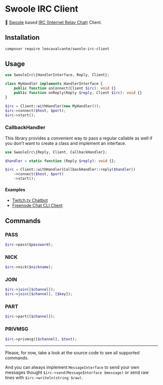 # Swoole IRC Client

💬 [Swoole](https://www.swoole.co.uk/) based [IRC (Internet Relay Chat)](https://tools.ietf.org/html/rfc1459) Client.

## Installation
```bash
composer require leocavalcante/swoole-irc-client
```

## Usage
```php
use SwooleIrc\{HandlerInterface, Reply, Client};

class MyHandler implements HandlerInterface {
    public function onConnect(Client $irc): void {}
    public function onReply(Reply $reply, Client $irc): void {}
}

$irc = Client::withHandler(new MyHandler());
$irc->connect($host, $port);
$irc->start();
```

### CallbackHandler

This library provides a convenient way to pass a regular callable as well if you don't want to create a class and implement an interface.

```php
use SwooleIrc\{Reply, Client, CallbackHandler};

$handler = static function (Reply $reply): void {};

$irc = Client::withHandler(CallbackHandler::reply($handler))
    ->connect($host, $port)
    ->start();
```

#### Examples
- [Twitch.tv Chatbot](https://github.com/leocavalcante/swoole-irc-client/tree/main/examples/twitch)
- [Freenode Chat CLI Client](https://github.com/leocavalcante/swoole-irc-client/tree/main/examples/freenode)

## Commands

### PASS
```php
$irc->pass($password);
```

### NICK
```php
$irc->nick($nickname);
```

### JOIN
```php
$irc->join([$channel]);
$irc->join([$channel], [$key]);
```

### PART
```php
$irc->part([$channel]);
```

### PRIVMSG
```php
$irc->privmsg([$channel], $text);
```

---

Please, for now, take a look at the source code to see all supported commands.

And you can always implement `MessageInterface` to send your own messages thought `$irc->send(MessageInterface $message)`
or send raw lines with `$irc->writeln(string $raw)`.
